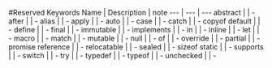 #Reserved Keywords
Name | Description | note
--- | --- | ---
abstract    |       |   -
after   |       |   -
alias   |       |   -
apply   |       |   -
auto    |       |   -
case    |       |   -
catch   |       |   -
copyof
default |       |   -
define  |       |   -
final   |       |   -
immutable   |       |   -
implements  |       |   -
in  |       |   -
inline  |       |   -
let |       |   -
macro   |       |   -
match   |       |   -
mutable |       |   -
null    |       |   -
of  |       |   -
override    |       |   -
partial |       |   -
promise
reference   |       |   -
relocatable |       |   -
sealed  |       |   -
sizeof
static  |       |   -
supports    |       |   -
switch  |       |   -
try |       |   -
typedef |       |   -
typeof  |       |   -
unchecked   |       |   -
